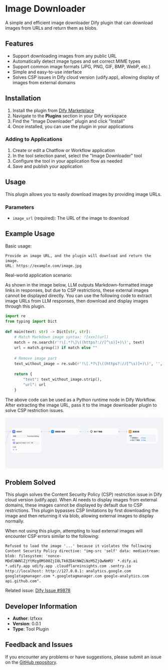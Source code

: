 # Image Downloader

A simple and efficient image downloader Dify plugin that can download images from URLs and return them as blobs.

## Features

- Support downloading images from any public URL
- Automatically detect image types and set correct MIME types
- Support common image formats (JPG, PNG, GIF, BMP, WebP, etc.)
- Simple and easy-to-use interface
- Solves CSP issues in Dify cloud version (udify.app), allowing display of images from external domains

## Installation

1. Install the plugin from [Dify Marketplace](https://marketplace.dify.ai/plugins)
2. Navigate to the **Plugins** section in your Dify workspace
3. Find the "Image Downloader" plugin and click "Install"
4. Once installed, you can use the plugin in your applications

### Adding to Applications

1. Create or edit a Chatflow or Workflow application
2. In the tool selection panel, select the "Image Downloader" tool
3. Configure the tool in your application flow as needed
4. Save and publish your application

## Usage

This plugin allows you to easily download images by providing image URLs.

### Parameters

- `image_url` (required): The URL of the image to download

## Example Usage

Basic usage:
```
Provide an image URL, and the plugin will download and return the image.
URL: https://example.com/image.jpg
```

Real-world application scenario:

As shown in the image below, LLM outputs Markdown-formatted image links in responses, but due to CSP restrictions, these external images cannot be displayed directly. You can use the following code to extract image URLs from LLM responses, then download and display images through this plugin.

```python
import re
from typing import Dict

def main(text: str) -> Dict[str, str]:
    # Match Markdown image syntax: ![xxx](url)
    match = re.search(r'!\[.*?\]\((https?://[^\s)]+)\)', text)
    url = match.group(1) if match else ""

    # Remove image part
    text_without_image = re.sub(r'!\[.*?\]\((https?://[^\s)]+)\)', '', text)

    return {
        "text": text_without_image.strip(),
        "url": url
    }
```

The above code can be used as a Python runtime node in Dify Workflow. After extracting the image URL, pass it to the image downloader plugin to solve CSP restriction issues.

![Usage Example](usage_example.png)

## Problem Solved

This plugin solves the Content Security Policy (CSP) restriction issue in Dify cloud version (udify.app). When AI needs to display images from external domains, these images cannot be displayed by default due to CSP restrictions. This plugin bypasses CSP limitations by first downloading the image and then returning it via blob, allowing external images to display normally.

When not using this plugin, attempting to load external images will encounter CSP errors similar to the following:

```
Refused to load the image '...' because it violates the following Content Security Policy directive: "img-src 'self' data: mediastream: blob: filesystem: 'nonce-MDdlNWNlZjYtMzg0MS00ZjI0LTk0ZDAtNWZiNzM5ZjQwNmM3' *.dify.ai *.udify.app udify.app .cloudflareinsights.com .sentry.io http://localhost: http://127.0.0.1: analytics.google.com googletagmanager.com *.googletagmanager.com google-analytics.com api.github.com".
```

Related issue: [Dify Issue #9878](https://github.com/langgenius/dify/issues/9878)

## Developer Information

- **Author**: lzfxxx
- **Version**: 0.0.1
- **Type**: Tool Plugin

## Feedback and Issues

If you encounter any problems or have suggestions, please submit an issue on the [GitHub repository](https://github.com/lzfxxx/image-downloader).



